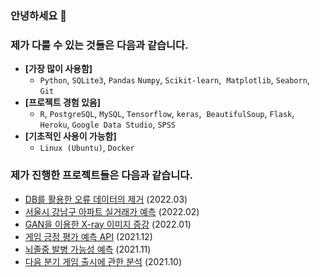 ### 안녕하세요 👋

### 제가 다룰 수 있는 것들은 다음과 같습니다.

- **[가장 많이 사용함]**
  - `Python`, `SQLite3`, `Pandas` `Numpy`, `Scikit-learn`,  `Matplotlib`, `Seaborn`, `Git`
- **[프로젝트 경험 있음]**
  - `R`, `PostgreSQL`, `MySQL`, `Tensorflow`, `keras`,  `BeautifulSoup`, `Flask`, `Heroku`, `Google Data Studio`, `SPSS`
- **[기초적인 사용이 가능함]**
  - `Linux (Ubuntu)`, `Docker`

### 제가 진행한 프로젝트들은 다음과 같습니다.
- [DB를 활용한 오류 데이터의 제거](https://github.com/jmj072/ML-outlier_removal_in_DB) (2022.03)
- [서울시 강남구 아파트 실거래가 예측](https://github.com/jmj072/ML-Gangnam-apart-saleprice) (2022.02)
- [GAN을 이용한 X-ray 이미지 증강](https://github.com/jmj072/DL-GAN-X-ray-augmentation) (2022.01)
- [게임 긍정 평가 예측 API](https://github.com/jmj072/ML-Game_Positive_Prediction) (2021.12)
- [뇌졸중 발병 가능성 예측](https://github.com/jmj072/ML-Prediction-Stroke) (2021.11)
- [다음 분기 게임 출시에 관한 분석](https://github.com/jmj072/Visualization-Next-quarter-game) (2021.10)

<!--
**jmj072/jmj072** is a ✨ _special_ ✨ repository because its `README.md` (this file) appears on your GitHub profile.

Here are some ideas to get you started:

- 🔭 I’m currently working on ...
- 🌱 I’m currently learning ...
- 👯 I’m looking to collaborate on ...
- 🤔 I’m looking for help with ...
- 💬 Ask me about ...
- 📫 How to reach me: ...
- 😄 Pronouns: ...
- ⚡ Fun fact: ...
-->
